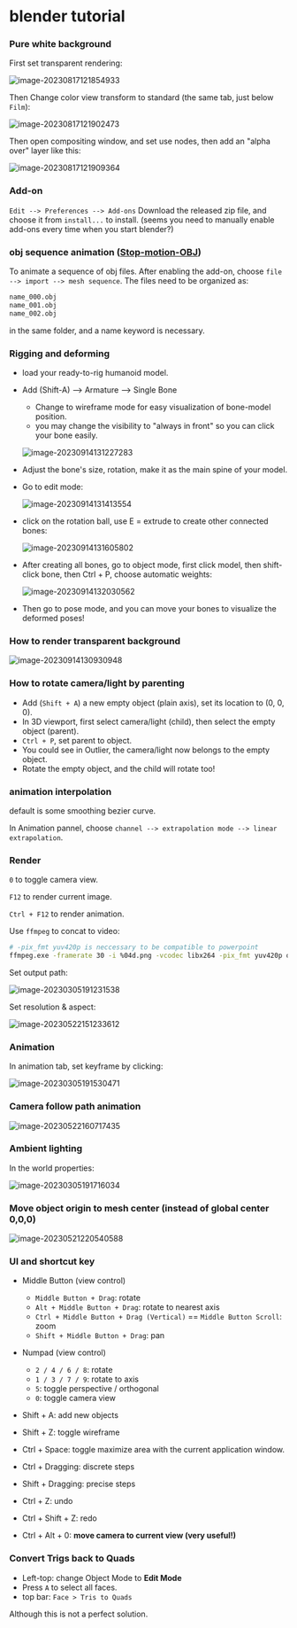 # blender tutorial

### Pure white background

First set transparent rendering:

![image-20230817121854933](blender_tutorial.assets/image-20230817121854933.png)

Then Change color view transform to standard (the same tab, just below `Film`):

![image-20230817121902473](blender_tutorial.assets/image-20230817121902473.png)

Then open compositing window, and set use nodes, then add an "alpha over" layer like this:

![image-20230817121909364](blender_tutorial.assets/image-20230817121909364.png)


### Add-on

`Edit --> Preferences --> Add-ons`
Download the released zip file, and choose it from `install...` to install.
(seems you need to manually enable add-ons every time when you start blender?)

### obj sequence animation ([Stop-motion-OBJ](https://github.com/neverhood311/Stop-motion-OBJ))

To animate a sequence of obj files.
After enabling the add-on, choose `file --> import --> mesh sequence`.
The files need to be organized as:
```bash
name_000.obj
name_001.obj
name_002.obj
```
in the same folder, and a name keyword is necessary.


### Rigging and deforming

* load your ready-to-rig humanoid model.

* Add (Shift-A) --> Armature --> Single Bone

  * Change to wireframe mode for easy visualization of bone-model position.
  * you may change the visibility to "always in front" so you can click your bone easily.

  ![image-20230914131227283](blender_tutorial.assets/image-20230914131227283.png)

* Adjust the bone's size, rotation, make it as the main spine of your model.

* Go to edit mode:

  ![image-20230914131413554](blender_tutorial.assets/image-20230914131413554.png)

* click on the rotation ball, use E = extrude to create other connected bones:

  ![image-20230914131605802](blender_tutorial.assets/image-20230914131605802.png)

* After creating all bones, go to object mode, first click model, then shift-click bone, then Ctrl + P, choose automatic weights:

  ![image-20230914132030562](blender_tutorial.assets/image-20230914132030562.png)

* Then go to pose mode, and you can move your bones to visualize the deformed poses!


### How to render transparent background

![image-20230914130930948](blender_tutorial.assets/image-20230914130930948.png)

### How to rotate camera/light by parenting

* Add (`Shift + A`) a new empty object (plain axis), set its location to (0, 0, 0).
* In 3D viewport, first select camera/light (child), then select the empty object (parent).
* `Ctrl + P`, set parent to object.
* You could see in Outlier, the camera/light now belongs to the empty object.
* Rotate the empty object, and the child will rotate too!

### animation interpolation

default is some smoothing bezier curve.

In Animation pannel, choose `channel --> extrapolation mode --> linear extrapolation`.

### Render

`0` to toggle camera view. 

`F12` to render current image.

`Ctrl + F12` to render animation.

Use `ffmpeg` to concat to video:

```bash
# -pix_fmt yuv420p is neccessary to be compatible to powerpoint
ffmpeg.exe -framerate 30 -i %04d.png -vcodec libx264 -pix_fmt yuv420p out.mp4
```

Set output path:

![image-20230305191231538](blender_tutorial.assets/image-20230305191231538.png)

Set resolution & aspect:

![image-20230522151233612](blender_tutorial.assets/image-20230522151233612.png)

### Animation

In animation tab, set keyframe by clicking:

![image-20230305191530471](blender_tutorial.assets/image-20230305191530471.png)

### Camera follow path animation

![image-20230522160717435](blender_tutorial.assets/image-20230522160717435.png)

### Ambient lighting

In the world properties:

![image-20230305191716034](blender_tutorial.assets/image-20230305191716034.png)


### Move object origin to mesh center (instead of global center 0,0,0)

![image-20230521220540588](blender_tutorial.assets/image-20230521220540588.png)


### UI and shortcut key

* Middle Button (view control)
  * `Middle Button + Drag`: rotate
  * `Alt + Middle Button + Drag`: rotate to nearest axis
  * `Ctrl + Middle Button + Drag (Vertical)` == `Middle Button Scroll`: zoom
  * `Shift + Middle Button + Drag`: pan

* Numpad (view control)
  
  * `2 / 4 / 6 / 8`: rotate 
  * `1 / 3 / 7 / 9`: rotate to axis
  * `5`: toggle perspective / orthogonal
  * `0`: toggle camera view
  
* Shift + A: add new objects
  
* Shift + Z: toggle wireframe
  
* Ctrl + Space: toggle maximize area with the current application window.
  
* Ctrl + Dragging: discrete steps

* Shift + Dragging: precise steps
  
* Ctrl + Z: undo

* Ctrl + Shift + Z: redo


* Ctrl + Alt + 0: **move camera to current view (very useful!)**



### Convert Trigs back to Quads

* Left-top: change Object Mode to **Edit Mode**
* Press `A` to select all faces.
* top bar: `Face > Tris to Quads`

Although this is not a perfect solution.
